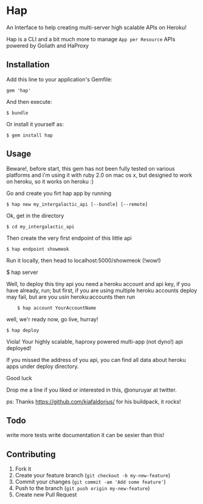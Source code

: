 # Hap

An Interface to help creating multi-server high scalable APIs on Heroku!

Hap is a CLI and a bit much more to manage `App per Resource` APIs powered by Goliath and HaProxy

## Installation

Add this line to your application's Gemfile:

    gem 'hap'

And then execute:

    $ bundle

Or install it yourself as:

    $ gem install hap

## Usage

Beware!, before start, this gem has not been fully tested on various platforms and i'm using it with ruby 2.0 on mac os x, but designed to work on heroku, so it works on heroku :)

Go and create you firt hap app by running

    $ hap new my_intergalactic_api [--bundle] [--remote]

Ok, get in the directory

    $ cd my_intergalactic_api

Then create the very first endpoint of this little api 

    $ hap endpoint showmeok

Run it locally, then head to localhost:5000/showmeok (!wow!)

   $ hap server	

Well, to deploy this tiny api you need a heroku account and api key, if you have already, run;
but first, if you are using multiple heroku accounts deploy may fail, but are you usin heroku:accounts
then run

		$ hap account YourAccountName

well, we'r ready now, go live, hurray!

    $ hap deploy

Viola! Your highly scalable, haproxy powered multi-app (not dyno!) api deployed!

If you missed the address of you api, you can find all data about heroku apps under deploy directory.

Good luck

Drop me a line if you liked or interested in this, @onuruyar at twitter.

ps: Thanks https://github.com/kiafaldorius/ for his buildpack, it rocks!

## Todo

write more tests
write documentation
it can be sexier than this!

## Contributing

1. Fork it
2. Create your feature branch (`git checkout -b my-new-feature`)
3. Commit your changes (`git commit -am 'Add some feature'`)
4. Push to the branch (`git push origin my-new-feature`)
5. Create new Pull Request
